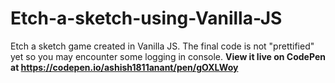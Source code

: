 # Etch-a-sketch-using-Vanilla-JS

Etch a sketch game created in Vanilla JS. The final code is not "prettified" yet so you may encounter some logging in console. 
**View it live on CodePen at https://codepen.io/ashish1811anant/pen/gOXLWoy**
